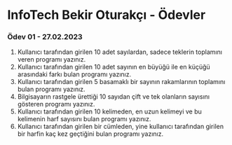 # InfoTech Bekir Oturakçı - Ödevler
### Ödev 01 - 27.02.2023
1. Kullanıcı tarafından girilen 10 adet sayılardan, sadece teklerin toplamını veren programı yazınız.
2. Kullanıcı tarafından girilen 10 adet sayının en büyüğü ile en küçüğü arasındaki farkı bulan programı yazınız.
3. Kullanıcı tarafından girilen 5 basamaklı bir sayının rakamlarının toplamını bulan programı yazınız.
4. Bilgisayarın rastgele ürettiği 10 sayıdan çift ve tek olanların sayısını gösteren programı yazınız.
5. Kullanıcı tarafından girilen 10 kelimeden, en uzun kelimeyi ve bu kelimenin harf sayısını bulan programı yazınız.
6. Kullanıcı tarafından girilen bir cümleden, yine kullanıcı tarafından girilen bir harfin kaç kez geçtiğini bulan programı yazınız.


